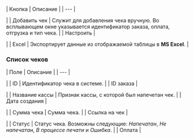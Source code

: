 | Кнопка | Описание |
| --- |

|
| Добавить чек | Служит для добавления чека вручную. Во всплывающем окне указывается идентификатор заказа, оплата, отгрузка и тип чека. |
| Настроить |

|
| Excel | Экспортирует данные из отображаемой таблицы в **MS Excel**. |

### Список чеков

| Поле | Описание |
| --- |

|
| ID | Идентификатор чека в системе. |
| ID заказа |

|
| Название кассы | Признак кассы, с которой был напечетан чек. |
| Дата создания |

|
| Сумма чека | Сумма чека. |
| Ссылка на чек |

|
| Статус | Статус чека. Возможны следующие: *Напечатан*, *Не напечатан*, *В процессе печати* и *Ошибка*. |
| Оплата |